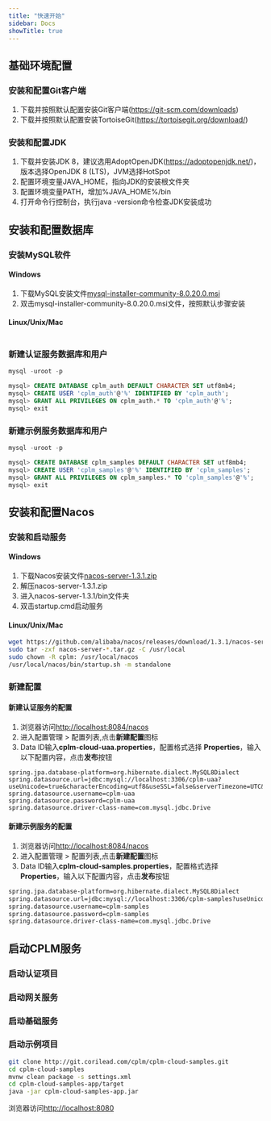 ```yaml
---
title: "快速开始"
sidebar: Docs
showTitle: true
---
```

## 基础环境配置
### 安装和配置Git客户端
1. 下载并按照默认配置安装Git客户端(https://git-scm.com/downloads)
2. 下载并按照默认配置安装TortoiseGit(https://tortoisegit.org/download/)

### 安装和配置JDK
1. 下载并安装JDK 8，建议选用AdoptOpenJDK(https://adoptopenjdk.net/)，版本选择OpenJDK 8 (LTS)，JVM选择HotSpot
2. 配置环境变量JAVA_HOME，指向JDK的安装根文件夹
3. 配置环境变量PATH，增加%JAVA_HOME%/bin
4. 打开命令行控制台，执行java -version命令检查JDK安装成功

## 安装和配置数据库
### 安装MySQL软件

#### Windows

1. 下载MySQL安装文件[mysql-installer-community-8.0.20.0.msi](https://dev.mysql.com/get/Downloads/MySQLInstaller/mysql-installer-community-8.0.20.0.msi)
2. 双击mysql-installer-community-8.0.20.0.msi文件，按照默认步骤安装

#### Linux/Unix/Mac

```

```

### 新建认证服务数据库和用户

```sql
mysql -uroot -p

mysql> CREATE DATABASE cplm_auth DEFAULT CHARACTER SET utf8mb4;
mysql> CREATE USER 'cplm_auth'@'%' IDENTIFIED BY 'cplm_auth';
mysql> GRANT ALL PRIVILEGES ON cplm_auth.* TO 'cplm_auth'@'%';
mysql> exit
```

### 新建示例服务数据库和用户

```sql
mysql -uroot -p

mysql> CREATE DATABASE cplm_samples DEFAULT CHARACTER SET utf8mb4;
mysql> CREATE USER 'cplm_samples'@'%' IDENTIFIED BY 'cplm_samples';
mysql> GRANT ALL PRIVILEGES ON cplm_samples.* TO 'cplm_samples'@'%';
mysql> exit
```



## 安装和配置Nacos

### 安装和启动服务

#### Windows

1. 下载Nacos安装文件[nacos-server-1.3.1.zip](https://github.com/alibaba/nacos/releases/download/1.3.1/nacos-server-1.3.1.zip)
2. 解压nacos-server-1.3.1.zip
3. 进入nacos-server-1.3.1/bin文件夹
4. 双击startup.cmd启动服务


#### Linux/Unix/Mac
```sh
wget https://github.com/alibaba/nacos/releases/download/1.3.1/nacos-server-1.3.1.tar.gz
sudo tar -zxf nacos-server-*.tar.gz -C /usr/local
sudo chown -R cplm: /usr/local/nacos
/usr/local/nacos/bin/startup.sh -m standalone
```

### 新建配置

#### 新建认证服务的配置

1. 浏览器访问[http://localhost:8084/nacos](http://localhost:8084/nacos)
2. 进入配置管理 > 配置列表,点击**新建配置**图标
3. Data ID输入**cplm-cloud-uaa.properties**，配置格式选择 **Properties**，输入以下配置内容，点击**发布**按钮

```properties
spring.jpa.database-platform=org.hibernate.dialect.MySQL8Dialect
spring.datasource.url=jdbc:mysql://localhost:3306/cplm-uaa?useUnicode=true&characterEncoding=utf8&useSSL=false&serverTimezone=UTC&allowPublicKeyRetrieval=true
spring.datasource.username=cplm-uaa
spring.datasource.password=cplm-uaa
spring.datasource.driver-class-name=com.mysql.jdbc.Drive
```

#### 新建示例服务的配置

1. 浏览器访问[http://localhost:8084/nacos](http://localhost:8084/nacos)
2. 进入配置管理 > 配置列表,点击**新建配置**图标
3. Data ID输入**cplm-cloud-samples.properties**，配置格式选择 **Properties**，输入以下配置内容，点击**发布**按钮

```sh
spring.jpa.database-platform=org.hibernate.dialect.MySQL8Dialect
spring.datasource.url=jdbc:mysql://localhost:3306/cplm-samples?useUnicode=true&characterEncoding=utf8&useSSL=false&serverTimezone=UTC&allowPublicKeyRetrieval=true
spring.datasource.username=cplm-samples
spring.datasource.password=cplm-samples
spring.datasource.driver-class-name=com.mysql.jdbc.Drive
```

## 启动CPLM服务

### 启动认证项目

### 启动网关服务

### 启动基础服务

### 启动示例项目

```sh
git clone http://git.corilead.com/cplm/cplm-cloud-samples.git
cd cplm-cloud-samples
mvnw clean package -s settings.xml
cd cplm-cloud-samples-app/target
java -jar cplm-cloud-samples-app.jar
```

浏览器访问[http://localhost:8080](http://localhost:8080)